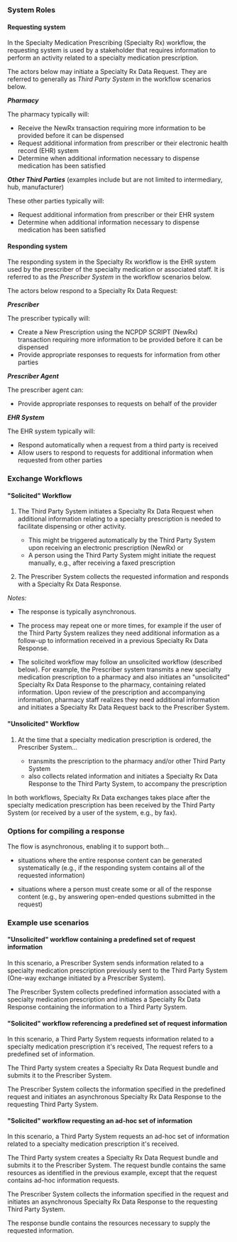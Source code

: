 ###  System Roles

#### Requesting system

In the Specialty Medication Prescribing (Specialty Rx) workflow, the requesting system is used by a stakeholder that requires information to perform an activity related to a specialty medication prescription. 

The actors below may initiate a Specialty Rx Data Request. They are referred to generally as *Third Party System* in the workflow scenarios below.

***Pharmacy***

   The pharmacy typically will:

- Receive the NewRx transaction requiring more information to be provided before it can be dispensed
- Request additional information from prescriber or their electronic health record (EHR) system
- Determine when additional information necessary to dispense medication has been satisfied

***Other Third Parties*** (examples include but are not limited to intermediary, hub, manufacturer)

   These other parties typically will:

- Request additional information from prescriber or their EHR system
- Determine when additional information necessary to dispense medication has been satisfied

#### Responding system

The responding system in the Specialty Rx workflow is the EHR system used by the prescriber of the specialty medication or associated staff. It is referred to as the *Prescriber System* in the workflow scenarios below.

The actors below respond to a Specialty Rx Data Request:

***Prescriber***

   The prescriber typically will:

- Create a New Prescription using the NCPDP SCRIPT (NewRx) transaction requiring more information to be provided before it can be dispensed
- Provide appropriate responses to requests for information from other parties

***Prescriber Agent***

   The prescriber agent can:

- Provide appropriate responses to requests on behalf of the provider

***EHR System***

   The EHR system typically will:

- Respond automatically when a request from a third party is received
- Allow users to respond to requests for additional information when requested from other parties

### Exchange Workflows

#### "Solicited" Workflow

1. The Third Party System initiates a Specialty Rx Data Request when additional information relating to a specialty prescription is needed to facilitate dispensing or other activity.

   - This might be triggered automatically by the Third Party System upon receiving an electronic prescription (NewRx) or 
   - A person using the Third Party System might initiate the request manually, e.g., after receiving a faxed prescription

2. The Prescriber System collects the requested information and responds with a Specialty Rx Data Response.

  *Notes:*

- The response is typically asynchronous.

- The process may repeat one or more times, for example if the user of the Third Party System realizes they need additional information as a follow-up to information received in a previous Specialty Rx Data Response.
- The solicited workflow may follow an unsolicited workflow (described below).
  For example, the Prescriber system transmits a new specialty medication prescription to a pharmacy and also initiates an "unsolicited" Specialty Rx Data Response to the pharmacy, containing related information. Upon review of the prescription and accompanying information, pharmacy staff realizes they need additional information and initiates a Specialty Rx Data Request back to the Prescriber System. 

#### "Unsolicited" Workflow

1. At the time that a specialty medication prescription is ordered, the Prescriber System...

   - transmits the prescription to the pharmacy and/or other Third Party System
   - also collects related information and initiates a Specialty Rx Data Response to the Third Party System, to accompany the prescription

In both workflows, Specialty Rx Data exchanges takes place after the specialty medication prescription has been received by the Third Party System (or received by a user of the system, e.g., by fax).

### Options for compiling a response

The flow is asynchronous, enabling it to support both...

- situations where the entire response content can be generated systematically (e.g., if the responding system contains all of the requested information) 

- situations where a person must create some or all of the response content (e.g., by answering open-ended questions submitted in the request)

### Example use scenarios

#### "Unsolicited" workflow containing a predefined set of request information

In this scenario, a Prescriber System sends information related to a specialty medication prescription previously sent to the Third Party System (One-way exchange initiated by a Prescriber System).

The Prescriber System collects predefined information associated with a specialty medication prescription and initiates a Specialty Rx Data Response containing the information to a Third Party System.

#### "Solicited" workflow referencing a predefined set of request information

In this scenario, a Third Party System requests information related to a specialty medication prescription it's received, The request refers to a predefined set of information. 

The Third Party system creates a Specialty Rx Data Request bundle and submits it to the Prescriber System.

The Prescriber System collects the information specified in the predefined request and initiates an asynchronous Specialty Rx Data Response to the requesting Third Party System.

#### "Solicited" workflow requesting an ad-hoc set of information

In this scenario, a Third Party System requests an ad-hoc set of information related to a specialty medication prescription it's received. 

The Third Party system creates a Specialty Rx Data Request bundle and submits it to the Prescriber System. The request bundle contains the same resources as identified in the previous example, except that the request contains ad-hoc information requests.

The Prescriber System collects the information specified in the request and initiates an asynchronous Specialty Rx Data Response to the requesting Third Party System.

The response bundle contains the resources necessary to supply the requested information.

